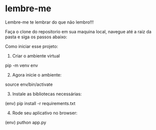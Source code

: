# lembre-me
Lembre-me te lembrar do que não lembro!!!

Faça o clone do repositorio em sua maquina local, navegue até a raiz da pasta e siga os passos abaixo:

Como iniciar esse projeto:
1. Criar o ambiente virtual

pip -m venv env

2. Agora inicie o ambiente:

source env/bin/activate

3. Instale as bibliotecas necessárias:

(env) pip install -r requirements.txt

4. Rode seu aplicativo no browser:

(env) puthon app.py
